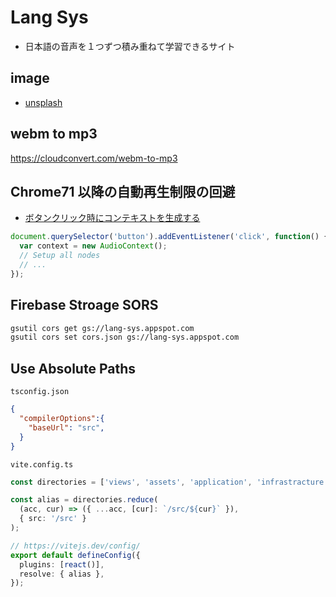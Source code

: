 # Lang Sys
- 日本語の音声を１つずつ積み重ねて学習できるサイト

## image
- [unsplash](https://unsplash.com)

## webm to mp3
https://cloudconvert.com/webm-to-mp3


## Chrome71 以降の自動再生制限の回避
-  [ボタンクリック時にコンテキストを生成する](https://www.wizard-notes.com/entry/javascript/web-audio-api-chrome-user-interaction)
```js
document.querySelector('button').addEventListener('click', function() {
  var context = new AudioContext();
  // Setup all nodes
  // ...
});
```

## Firebase Stroage SORS
```sh
gsutil cors get gs://lang-sys.appspot.com
gsutil cors set cors.json gs://lang-sys.appspot.com
```

## Use Absolute Paths
`tsconfig.json`
```json
{
  "compilerOptions":{
    "baseUrl": "src",
  }
}
```
`vite.config.ts`
```ts
const directories = ['views', 'assets', 'application', 'infrastracture'];

const alias = directories.reduce(
  (acc, cur) => ({ ...acc, [cur]: `/src/${cur}` }),
  { src: '/src' }
);

// https://vitejs.dev/config/
export default defineConfig({
  plugins: [react()],
  resolve: { alias },
});
```